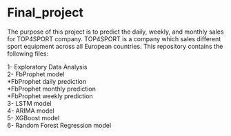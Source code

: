 # Final_project
The purpose of this project is to predict the daily, weekly, and monthly sales for TOP4SPORT company. TOP4SPORT is a company which sales different sport equipment across all European countries. This repository contains the following files:
 
 1- Exploratory Data Analysis\
 2- FbProphet model\
     *FbProphet daily prediction\
     *FbProphet monthly prediction\
     *FbProphet weekly prediction\
 3- LSTM model\
 4- ARIMA model\
 5- XGBoost model\
 6- Random Forest Regression model

 
 
